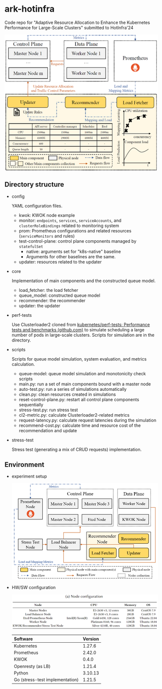 # ark-hotinfra
Code repo for "Adaptive Resource Allocation to Enhance the Kubernetes Performance for Large-Scale Clusters" submitted to HotInfra'24

<img src="images/system-arch.png" alt="system architecture" style="zoom: 67%;" />

## Directory structure

- config

  YAML configuration files.

  - kwok: KWOK node example
  - monitor: `endpoints`, `services`, `serviceAccounts`, and `clusterRoleBindings` related to monitoring system
  - prom: Prometheus configurations and related resources (`serviceMonitors` and rules)
  - test-control-plane: control plane components managed by `statefulSet`
    - native: arguments set for "k8s-native" baseline
    - Arguments for other baselines are the same.
  - updater: resources related to the updater

- core

  Implementation of main components and the constructed queue model.

  - load_fetcher: the load fetcher
  - queue_model: constructed queue model
  - recommender: the recommender
  - updater: the updater

- perf-tests

  Use Clusterloader2 cloned from [kubernetes/perf-tests: Performance tests and benchmarks (github.com)](https://github.com/kubernetes/perf-tests) to simulate scheduling a large number of pods in large-scale clusters. Scripts for simulation are in the directory.

- scripts

  Scripts for queue model simulation, system evaluation, and metrics calculation.

  - queue-model: queue model simulation and monotonicity check scripts
  - main.py: run a set of main components bound with a master node
  - auto-test.py: run a series of simulations automatically
  - clean.py: clean resources created in simulations
  - reset-control-plane.py: restart all control plane components sequentially
  - stress-test.py: run stress test
  - cl2-metric.py: calculate Clusterloader2-related metrics
  - request-latency.py: calculate request latencies during the simulation
  - recommend-cost.py: calculate time and resource cost of the recommendation and update

- stress-test

  Stress test (generating a mix of CRUD requests) implementation.

## Environment

- experiment setup

  <img src="images/experiment-setup.png" alt="experiment setup" style="zoom: 67%;" />

- HW/SW configuration

  <img src="images/node-config.png" alt="node configuration" style="zoom:67%;" />

  | Software                        | Version |
  | ------------------------------- | ------- |
  | Kubernetes                      | 1.27.6  |
  | Prometheus                      | 2.42.0  |
  | KWOK                            | 0.4.0   |
  | Openresty (as LB)               | 1.21.4  |
  | Python                          | 3.10.13 |
  | Go (stress-test implementation) | 1.21.5  |

